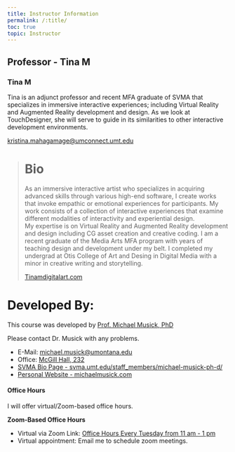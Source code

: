 ```yaml
---
title: Instructor Information
permalink: /:title/
toc: true
topic: Instructor
---
```


<!-- # Instructors -->



## Professor - Tina M

### Tina M

Tina is an adjunct professor and recent MFA graduate of SVMA that specializes in immersive interactive experiences; including Virtual Reality and Augmented Reality development and design.  As we look at TouchDesigner, she will serve to guide in its similarities to other interactive development environments.

[kristina.mahagamage@umconnect.umt.edu](mailto:kristina.mahagamage@umconnect.umt.edu?subject=340%20Question)

> # Bio
>
> As an immersive interactive artist who specializes in acquiring advanced skills through various high-end software, I create works that invoke empathic or emotional experiences for participants. My work consists of a collection of interactive experiences that examine different modalities of interactivity and experiential design.  
>My expertise is on Virtual Reality and Augmented Reality development and design including CG asset creation and creative coding. 
>I am a recent graduate of the Media Arts MFA program with years of teaching design and development under my belt.  I completed my undergrad at Otis College of Art and Desing in Digital Media with a minor in creative writing and storytelling.
>
>[Tinamdigitalart.com](https://www.tinamdigitalart.com/)

<!--## Teaching Assistant - Charlie Apple

We will have a Teaching Assistant to assist you throughout this semester.

If you are unable to solve problems on your own or through the course "issues forum" (available through Moodle), you should e-mail our TA for help.

### Charlie Apple

Charlie is an MFA student in his second year of study with the department. Charlie is a musician also focused in how interactive technologies and art can augment music. He will serve particularly well for students having technical problems with TouchDesigner, needing feedback on sound/audio, and with interactive issues.

[charlie.apple@umontana.edu](mailto:charlie.apple@umontana.edu?subject=340%20Question)



> # Bio
>
> Charlie Apple is a multimedia artist, music producer and designer based in Missoula, MT.  While earning his BA in Media Arts at the University of Montana, he produced multiple albums and experiential live shows along with providing original scores for dance and theatre.  His current research is focused on data visualization, Experimental Film and virtual live performance.
>
>
> [charlieapplemusic.com](www.charlieapplemusic.com)-->



# Developed By:


This course was developed by [Prof. Michael Musick, PhD](https://svma.umt.edu/staff_members/michael-musick-ph-d/)

Please contact Dr. Musick with any problems.

- E-Mail: [michael.musick@umontana.edu](mailto:michael.musick@umontana.edu?subject=340%20Question)
- Office: [McGill Hall, 232](https://www.google.com/maps/place/McGill+Hall,+32+Campus+Dr,+Missoula,+MT+59812/@46.8619179,-113.9857145,16.91z/data=!3m1!5s0x535dcc33c1f50273:0xb43516d74c13fb70!4m5!3m4!1s0x535dcc33c3d4cbd5:0xd77cd4f46bdf5b89!8m2!3d46.8624266!4d-113.9836088)
- [SVMA Bio Page - svma.umt.edu/staff_members/michael-musick-ph-d/](https://svma.umt.edu/staff_members/michael-musick-ph-d/)
- [Personal Website - michaelmusick.com](https://michaelmusick.com)
<!-- - [Teaching Website](https://michaelmusick.github.io/teaching) -->



#### Office Hours

I will offer virtual/Zoom-based office hours.

**Zoom-Based Office Hours**
 - Virtual via Zoom Link: [Office Hours Every Tuesday from 11 am - 1 pm](https://umontana.zoom.us/j/91945203286)
  - Virtual appointment: Email me to schedule zoom meetings.
